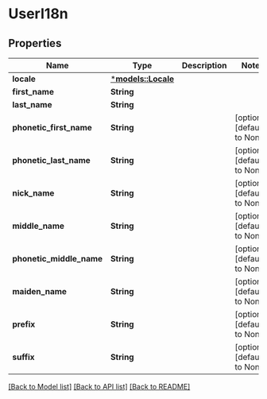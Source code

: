 # UserI18n

## Properties
Name | Type | Description | Notes
------------ | ------------- | ------------- | -------------
**locale** | [***models::Locale**](Locale.md) |  | 
**first_name** | **String** |  | 
**last_name** | **String** |  | 
**phonetic_first_name** | **String** |  | [optional] [default to None]
**phonetic_last_name** | **String** |  | [optional] [default to None]
**nick_name** | **String** |  | [optional] [default to None]
**middle_name** | **String** |  | [optional] [default to None]
**phonetic_middle_name** | **String** |  | [optional] [default to None]
**maiden_name** | **String** |  | [optional] [default to None]
**prefix** | **String** |  | [optional] [default to None]
**suffix** | **String** |  | [optional] [default to None]

[[Back to Model list]](../README.md#documentation-for-models) [[Back to API list]](../README.md#documentation-for-api-endpoints) [[Back to README]](../README.md)


